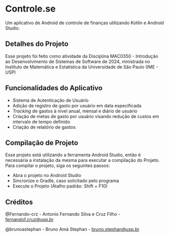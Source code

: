 # Controle.se

Um aplicativo de Android de controle de finanças utilizando Kotlin e Android Studio.

## Detalhes do Projeto

Esse projeto foi feito como atividade da Disciplina MAC0350 - Introdução ao Desenvolvimento de Sistemas de Software de 2024, ministrada no Instituto de Matemática e Estatística da Universidade de São Paulo (IME - USP)

## Funcionalidades do Aplicativo

- Sistema de Autenticação de Usuário
- Adição de registro de gasto por usuário em data especificada
- *Tracking* de gastos à nível anual, mensal e diário de usuário
- Criação de metas de gasto por usuário visando redução de custos em intervalo de tempo definido
- Criação de relatório de gastos 

## Compilação de Projeto

Esse projeto está utilizando a ferramenta Android Studio, então é necessária a instalação da mesma para executar a compilação do Projeto.
Para compilar o projeto, siga os seguintes passos:

- Abra o projeto no Android Studio
- Sincronize o Gradle, caso solicitado pelo programa
- Execute o Projeto (Atalho padrão: Shift + F10)

## Créditos

@Fernando-crz - Antonio Fernando Silva e Cruz Filho - fernandof.cruz@usp.br

@brunoastephan - Bruno Amá Stephan - bruno.stephan@usp.br
